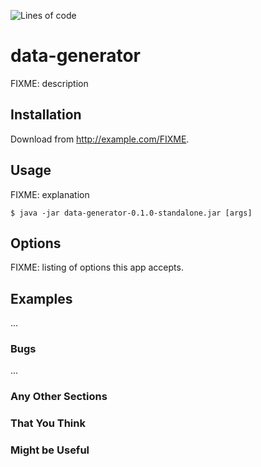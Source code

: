 ![Lines of code](https://img.shields.io/tokei/lines/github/maciej-stanuch/mgr-data-generator?style=plastic)
# data-generator

FIXME: description

## Installation

Download from http://example.com/FIXME.

## Usage

FIXME: explanation

    $ java -jar data-generator-0.1.0-standalone.jar [args]

## Options

FIXME: listing of options this app accepts.

## Examples

...

### Bugs

...

### Any Other Sections
### That You Think
### Might be Useful
